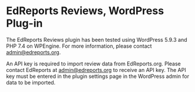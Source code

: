 # EdReports Reviews, WordPress Plug-in
The EdReports Reviews plugin has been tested using WordPress 5.9.3 and PHP 7.4 on WPEngine.
For more information, please contact admin@edreports.org.

An API key is required to import review data from EdReports.org. 
Please contact EdReports at admin@edreports.org to receive an API key.
The API key must be entered in the plugin settings page in the WordPress admin for data to be imported.
